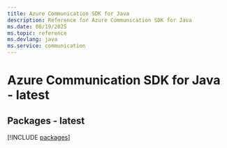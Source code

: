 ```yaml
---
title: Azure Communication SDK for Java
description: Reference for Azure Communication SDK for Java
ms.date: 08/19/2025
ms.topic: reference
ms.devlang: java
ms.service: communication
---
```

# Azure Communication SDK for Java - latest
## Packages - latest
[!INCLUDE [packages](communication-index.md)]